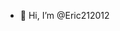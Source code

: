 - 👋 Hi, I’m @Eric212012


<!---
Eric212012/Eric212012 is a ✨ special ✨ repository because its `README.md` (this file) appears on your GitHub profile.
You can click the Preview link to take a look at your changes.
--->
